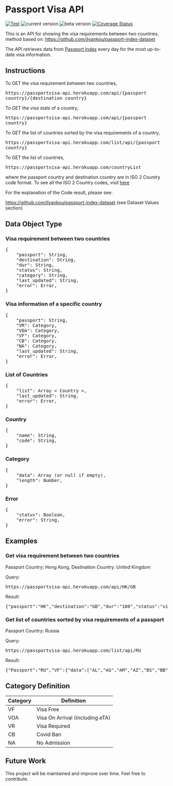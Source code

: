 # Passport Visa API

[![Test](https://github.com/nickypangers/passport-visa-api/actions/workflows/test.yaml/badge.svg)](https://github.com/nickypangers/passport-visa-api/actions/workflows/test.yaml)
![current version](https://img.shields.io/badge/current%20version-1.1.1-green)
![beta version](https://img.shields.io/badge/beta%20version-1.1.1-green)
[![Coverage Status](https://coveralls.io/repos/github/nickypangers/passport-visa-api/badge.svg?branch=master)](https://coveralls.io/github/nickypangers/passport-visa-api?branch=master)

This is an API for showing the visa requirements between two countries, method based on: https://github.com/ilyankou/passport-index-dataset

The API retrieves data from [Passport Index](https://www.passportindex.org/) every day for the most up-to-date visa information.

## Instructions

To GET the visa requirement between two countries, <pre>https<nolink>://passportvisa-api.herokuapp.com/api/{passport country}/{destination country}</pre>

To GET the visa stats of a country, <pre>https<nolink>://passportvisa-api.herokuapp.com/api/{passport country}</pre>

To GET the list of countries sorted by the visa requirements of a country, <pre>https<nolink>://passportvisa-api.herokuapp.com/list/api/{passport country}</pre>

To GET the list of countries,

<pre>https<nolink>://passportvisa-api.herokuapp.com/countryList</pre>

where the passport country and destination country are in ISO 2 Country code format. To see all the ISO 2 Country codes, visit [here](https://en.wikipedia.org/wiki/ISO_3166-1_alpha-2)

For the explanation of the Code result, please see:

https://github.com/ilyankou/passport-index-dataset (see Dataset Values section)

## Data Object Type

### Visa requirement between two countries

<pre>
{
    "passport": String,
    "destination": String,
    "dur": String,
    "status": String,
    "category": String,
    "last_updated": String,
    "error": Error,
}
</pre>

### Visa information of a specific country

<pre>
{
    "passport": String,
    "VR": Category,
    "VOA": Category,
    "VF": Category,
    "CB": Category,
    "NA": Category,
    "last_updated": String,
    "error": Error,
}
</pre>

### List of Countries

<pre>
{
    "list": Array < Country >,
    "last_updated": String,
    "error": Error,
}
</pre>

### Country

<pre>
{
    "name": String,
    "code": String,
}
</pre>

### Category

<pre>
{
    "data": Array (or null if empty),
    "length": Number,
}
</pre>

### Error

<pre>
{
    "status": Boolean,
    "error": String,
}
</pre>

## Examples

### Get visa requirement between two countries

Passport Country: Hong Kong, Destination Country: United Kingdom

Query:

<pre>https<nolink>://passportvisa-api.herokuapp.com/api/HK/GB</pre>

Result:

<pre>{"passport":"HK","destination":"GB","dur":"180","status":"visa-free","category":"VF","last_updated":"Wed, 08 Sep 2021 17:37:25 GMT","error":{"status":false,"error":""}}</pre>

### Get list of countries sorted by visa requirements of a passport

Passport Country: Russia

Query:

<pre>https<nolink>://passportvisa-api.herokuapp.com/list/api/RU</pre>

Result:

<pre>{"Passport":"RU","VF":{"data":["AL","AG","AM","AZ","BS","BB","BY","BO","BA","BW","BR","CV","CO","CR","CU","DM","DO","EC","SV","SZ","GM","GE","GD","GT","GY","HT","HN","HK","KZ","KG","MV","MU","MD","MN","ME","MA","NA","NI","MK","PW","PS","PA","PY","PE","QA","KN","LC","WS","ST","RS","ZA","VC","SR","TJ","TH","TT","TN","TR","UA","AE","UY","UZ","VE"],"length":63},"VOA":{"data":["AO","BH","KM","CI","EG","GA","GN","GW","IR","IQ","JM","JO","KE","LB","LS","MG","MW","MR","MX","MZ","NR","NG","OM","RW","SN","SC","SL","SO","LK","TL","TG","TO","TV","ZM","ZW"],"length":35},"VR":{"data":["AF","DZ","AD","AT","BZ","BJ","BT","BG","BF","BI","CF","TD","CN","CG","CD","HR","DJ","GQ","ER","EE","ET","FI","FR","DE","GH","IS","IE","KI","XK","LV","LR","LY","LI","LT","ML","MC","NL","NE","KP","NO","PK","RO","SK","SI","SS","ES","SD","CH","SY","TZ","TM","UG","GB","US","VU","YE"],"length":56},"CB":{"data":["AR","AU","BD","BE","BN","KH","CM","CA","CL","CY","CZ","DK","FJ","GR","HU","IN","ID","IL","IT","JP","KW","LA","LU","MO","MY","MT","MH","FM","MM","NP","NZ","PG","PH","PL","PT","SM","SA","SG","SB","KR","SE","TW","VA","VN"],"length":44},"NA":{"data":null,"length":0},"last_updated":"Thu, 09 Sep 2021 06:49:28 GMT","error":{"status":false,"error":""}}</pre>

## Category Definition

| Category | Definition                      |
| -------- | ------------------------------- |
| VF       | Visa Free                       |
| VOA      | Visa On Arrival (including eTA) |
| VR       | Visa Required                   |
| CB       | Covid Ban                       |
| NA       | No Admission                    |

## Future Work

This project will be maintained and improve over time. Feel free to contribute.
